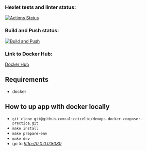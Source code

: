 ### Hexlet tests and linter status:
[![Actions Status](https://github.com/aliceicelie/devops-for-programmers-project-74/actions/workflows/hexlet-check.yml/badge.svg)](https://github.com/aliceicelie/devops-for-programmers-project-74/actions)

### Build and Push status:
[![Build and Push](https://github.com/aliceicelie/devops-for-programmers-project-74/actions/workflows/push.yml/badge.svg)](https://github.com/ваш-юзернейм/aliceicelie-devops-for-programmers-project-74/actions/workflows/push.yml)

### Link to Docker Hub:
[Docker Hub](https://hub.docker.com/repository/docker/aliceicelie/devops-for-programmers-project-74/general)

## Requirements
- docker

## How to up app with docker locally
- ```git clone git@github.com:aliceicelie/devops-docker-composer-practice.git``` 
- ```make install```
- ```make prepare-env```
- ```make dev```
- go to *http://0.0.0.0:8080*
